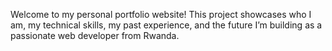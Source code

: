 Welcome to my personal portfolio website! This project showcases who I am, my technical skills, my past experience, and the future I’m building as a passionate web developer from Rwanda.
